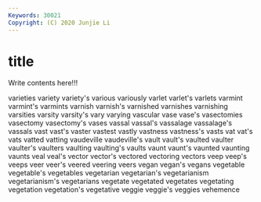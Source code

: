 ```yaml
---
Keywords: 30021
Copyright: (C) 2020 Junjie Li
---
```


# title

Write contents here!!!

varieties
variety 
variety's 
various 
variously 
varlet 
varlet's 
varlets 
varmint 
varmint's 
varmints
varnish 
varnish's 
varnished 
varnishes 
varnishing 
varsities 
varsity 
varsity's 
vary 
varying
vascular 
vase 
vase's 
vasectomies 
vasectomy 
vasectomy's 
vases 
vassal 
vassal's 
vassalage
vassalage's 
vassals 
vast 
vast's 
vaster 
vastest 
vastly 
vastness 
vastness's 
vasts
vat 
vat's 
vats 
vatted 
vatting 
vaudeville 
vaudeville's 
vault 
vault's 
vaulted
vaulter 
vaulter's 
vaulters 
vaulting 
vaulting's 
vaults 
vaunt 
vaunt's 
vaunted 
vaunting
vaunts 
veal 
veal's 
vector 
vector's 
vectored 
vectoring 
vectors 
veep 
veep's
veeps 
veer 
veer's 
veered 
veering 
veers 
vegan 
vegan's 
vegans 
vegetable
vegetable's 
vegetables 
vegetarian 
vegetarian's 
vegetarianism 
vegetarianism's 
vegetarians 
vegetate 
vegetated 
vegetates
vegetating 
vegetation 
vegetation's 
vegetative 
veggie 
veggie's 
veggies 
vehemence 
